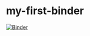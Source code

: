 # my-first-binder

[![Binder](https://mybinder.org/badge_logo.svg)](https://mybinder.org/v2/gh/JayRKyd/my-first-binder/tree/master/master)
